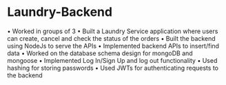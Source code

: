 # Laundry-Backend
• Worked in groups of 3
• Built a Laundry Service application where users can create, cancel and check the status of the orders
• Built the backend using NodeJs to serve the APIs
• Implemented backend APIs to insert/find data
• Worked on the database schema design for mongoDB and mongoose
• Implemented Log In/Sign Up and log out functionality
• Used hashing for storing passwords
• Used JWTs for authenticating requests to the backend

